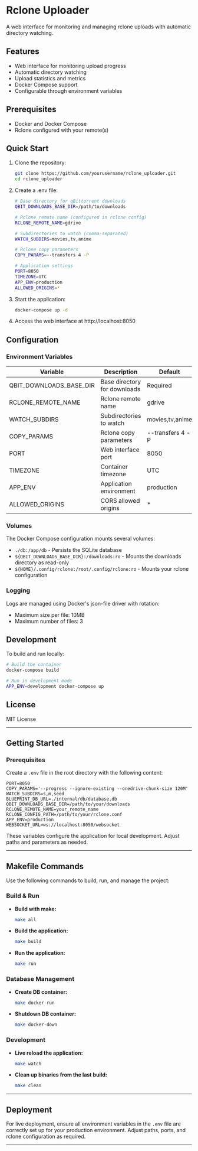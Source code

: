 # Rclone Uploader

A web interface for monitoring and managing rclone uploads with automatic directory watching.

## Features

- Web interface for monitoring upload progress
- Automatic directory watching
- Upload statistics and metrics
- Docker Compose support
- Configurable through environment variables

## Prerequisites

- Docker and Docker Compose
- Rclone configured with your remote(s)

## Quick Start

1. Clone the repository:
   ```bash
   git clone https://github.com/yourusername/rclone_uploader.git
   cd rclone_uploader
   ```

2. Create a .env file:
   ```bash
   # Base directory for qBittorrent downloads
   QBIT_DOWNLOADS_BASE_DIR=/path/to/downloads

   # Rclone remote name (configured in rclone config)
   RCLONE_REMOTE_NAME=gdrive

   # Subdirectories to watch (comma-separated)
   WATCH_SUBDIRS=movies,tv,anime

   # Rclone copy parameters
   COPY_PARAMS=--transfers 4 -P

   # Application settings
   PORT=8050
   TIMEZONE=UTC
   APP_ENV=production
   ALLOWED_ORIGINS=*
   ```

3. Start the application:
   ```bash
   docker-compose up -d
   ```

4. Access the web interface at http://localhost:8050

## Configuration

### Environment Variables

| Variable | Description | Default |
|----------|-------------|---------|
| QBIT_DOWNLOADS_BASE_DIR | Base directory for downloads | Required |
| RCLONE_REMOTE_NAME | Rclone remote name | gdrive |
| WATCH_SUBDIRS | Subdirectories to watch | movies,tv,anime |
| COPY_PARAMS | Rclone copy parameters | --transfers 4 -P |
| PORT | Web interface port | 8050 |
| TIMEZONE | Container timezone | UTC |
| APP_ENV | Application environment | production |
| ALLOWED_ORIGINS | CORS allowed origins | * |

### Volumes

The Docker Compose configuration mounts several volumes:

- `./db:/app/db` - Persists the SQLite database
- `${QBIT_DOWNLOADS_BASE_DIR}:/downloads:ro` - Mounts the downloads directory as read-only
- `${HOME}/.config/rclone:/root/.config/rclone:ro` - Mounts your rclone configuration

### Logging

Logs are managed using Docker's json-file driver with rotation:
- Maximum size per file: 10MB
- Maximum number of files: 3

## Development

To build and run locally:

```bash
# Build the container
docker-compose build

# Run in development mode
APP_ENV=development docker-compose up
```

## License

MIT License

---

## Getting Started  

### Prerequisites  

Create a `.env` file in the root directory with the following content:  

```env
PORT=8050
COPY_PARAMS='--progress --ignore-existing --onedrive-chunk-size 120M'
WATCH_SUBDIRS=s,m,seed
BLUEPRINT_DB_URL=./internal/db/database.db
QBIT_DOWNLOADS_BASE_DIR=/path/to/your/downloads
RCLONE_REMOTE_NAME=your_remote_name
RCLONE_CONFIG_PATH=/path/to/your/rclone.conf
APP_ENV=production
WEBSOCKET_URL=ws://localhost:8050/websocket
```  

These variables configure the application for local development. Adjust paths and parameters as needed.  

---

## Makefile Commands  

Use the following commands to build, run, and manage the project:  

### Build & Run  

- **Build with make:**  
  ```bash
  make all
  ```  

- **Build the application:**  
  ```bash
  make build
  ```  

- **Run the application:**  
  ```bash
  make run
  ```  

### Database Management  

- **Create DB container:**  
  ```bash
  make docker-run
  ```  

- **Shutdown DB container:**  
  ```bash
  make docker-down
  ```  

### Development  

- **Live reload the application:**  
  ```bash
  make watch
  ```  

- **Clean up binaries from the last build:**  
  ```bash
  make clean
  ```  

---

## Deployment  

For live deployment, ensure all environment variables in the `.env` file are correctly set up for your production environment. Adjust paths, ports, and rclone configuration as required.  

---

